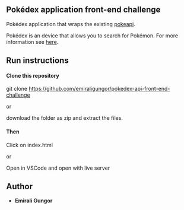 ## Pokédex application front-end challenge

Pokédex application that wraps the existing [pokeapi](https://pokeapi.co/).

Pokédex is an device that allows you to search for Pokémon. For more information see [here](https://pokemon.fandom.com/wiki/Pok%C3%A9dex).



## Run instructions
#### Clone this repository
git clone https://github.com/emiraligungor/pokedex-api-front-end-challenge

or 

download the folder as zip and extract the files.

#### Then

Click on index.html 

or 

Open in VSCode and open with live server


## Author

  - **Emirali Gungor** 

